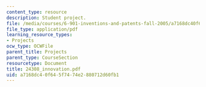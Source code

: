 ```yaml
---
content_type: resource
description: Student project.
file: /media/courses/6-901-inventions-and-patents-fall-2005/a7168dc40f645f7474e2880712d60fb1_24308_innovation.pdf
file_type: application/pdf
learning_resource_types:
- Projects
ocw_type: OCWFile
parent_title: Projects
parent_type: CourseSection
resourcetype: Document
title: 24308_innovation.pdf
uid: a7168dc4-0f64-5f74-74e2-880712d60fb1
---
```

